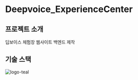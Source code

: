 # Deepvoice_ExperienceCenter

## 프로젝트 소개
딥보이스 체험장 웹사이트 백엔드 제작

## 기술 스택
![logo-teal](https://github.com/yuri0329/Deepvoice_ExperienceCenter/assets/104057240/6a4457d1-c322-4b4a-a69c-daf746a2327e)
